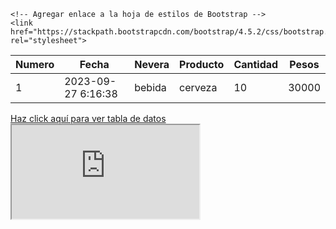 <!DOCTYPE html>
<html lang="es">
<head>
    <meta charset="UTF-8">
    <meta http-equiv="X-UA-Compatible" content="IE=edge">
    <meta name="viewport" content="width=device-width, initial-scale=1.0">
    
    <!-- Agregar enlace a la hoja de estilos de Bootstrap -->
    <link href="https://stackpath.bootstrapcdn.com/bootstrap/4.5.2/css/bootstrap.min.css" rel="stylesheet">
    
</head>
<body>
    <div class="container mt-5">
        <table class="table table-bordered table-striped">
            <thead class="thead-dark">
                <tr>
                    <th scope="col">Numero</th>
                    <th scope="col">Fecha</th>
                    <th scope="col">Nevera</th>
                    <th scope="col">Producto</th>
                    <th scope="col">Cantidad</th>
                    <th scope="col">Pesos</th>
                </tr>
            </thead>
            <tbody>
                <tr class="fila-resaltada">
                    <td>1</td>
                    <td>2023-09-27 6:16:38</td>
                    <td>bebida</td>
                    <td>cerveza</td>
                    <td>10</td>
                    <td>30000</td>
                </tr>
                <!-- Agregar más filas si es necesario -->
            </tbody>
        </table>
        <!-- Agregar el hipervínculo -->
        <a href="https://docs.google.com/spreadsheets/d/1Mz10aB8jaR5z4HtA6InIBALCUz7c7HtJU9jYgZ5yolM/edit?usp=sharing" target="_blank">Haz click aquí para ver tabla de datos</a>
    </div>
    <!-- Agregar el iframe -->
    <iframe src="https://docs.google.com/spreadsheets/d/e/2PACX-1vTcEzIXW7rn25aeuK5V-CZgMBgzNNPvM5jLWxahDlW2g-0_IGiBmVt4GtSvRc5dfSrsbyfxmPdvsETw/pubhtml?widget=true&amp;headers=false"></iframe>
    <!-- Agregar el script de Bootstrap al final del body -->
    <script src="https://stackpath.bootstrapcdn.com/bootstrap/4.5.2/js/bootstrap.min.js"></script>
</body>
</html>
